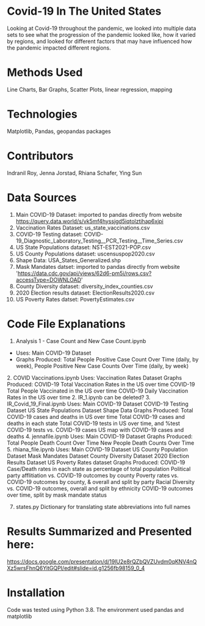 # Covid-19 In The United States
Looking at Covid-19 throughout the pandemic, we looked into multiple data sets to see what the progression of the pandemic looked like, how it varied by regions, and looked for different factors that may have influenced how the pandemic impacted different regions. 

# Methods Used
Line Charts, Bar Graphs, Scatter Plots, linear regression, mapping 

# Technologies
Matplotlib, Pandas, geopandas packages 

# Contributors
Indranil Roy, Jenna Jorstad, Rhiana Schafer, Ying Sun 

# Data Sources
1. Main COVID-19 Dataset: imported to pandas directly from website https://query.data.world/s/vk5mf4hyssjgd5iqtolztihap6xjpi
2. Vaccination Rates Dataset: us_state_vaccinations.csv
3. COVID-19 Testing dataset: COVID-19_Diagnostic_Laboratory_Testing__PCR_Testing__Time_Series.csv 
4. US State Populations dataset: NST-EST2021-POP.csv
5. US County Populations dataset: uscensuspop2020.csv
6. Shape Data: USA_States_Generalized.shp
7. Mask Mandates datset: imported to pandas directly from website 'https://data.cdc.gov/api/views/62d6-pm5i/rows.csv?accessType=DOWNLOAD'
8. County Diversity dataset: diversity_index_counties.csv
9. 2020 Election results dataset: ElectionResults2020.csv
10. US Poverty Rates datset: PovertyEstimates.csv

# Code File Explanations
1. Analysis 1 - Case Count and New Case Count.ipynb
<ul><li>Uses: Main COVID-19 Dataset</li>
<li>Graphs Produced:
        Total People Positive Case Count Over Time (daily, by week),
        People Positive New Case Counts Over Time (daily, by week)</li></ul>
2. COVID Vaccinations.ipynb
        Uses: Vaccination Rates Dataset
        Graphs Produced: 
              COVID-19 Total Vaccination Rates in the US over time              
              COVID-19 Total People Vaccinated in the US over time
              COVID-19 Daily Vaccination Rates in the US over time
2. IR_1.ipynb
        can be deleted?
3. IR_Covid_19_Final.ipynb
        Uses: Main COVID-19 Dataset
              COVID-19 Testing Dataset
              US State Populations Dataset
              Shape Data
        Graphs Produced: 
              Total COVID-19 cases and deaths in US over time
              Total COVID-19 cases and deaths in each state
              Total COVID-19 tests in US over time, and %test
              COVID-19 tests vs. COVID-19 cases
              US map with COVID-19 cases and deaths
4. jennafile.ipynb
        Uses: Main COVID-19 Dataset
        Graphs Produced: 
              Total People Death Count Over Time
              New People Death Counts Over Time
5. rhiana_file.ipynb
        Uses: Main COVID-19 Dataset
              US County Population Dataset
              Mask Mandates Dataset
              County Diversity Dataset
              2020 Election Results Dataset
              US Poverty Rates dataset              
        Graphs Produced:
              COVID-19 Case/Death rates in each state as percentage of total population
              Political party afflitiation vs. COVID-19 outcomes by county
              Poverty rates vs. COVID-19 outcomes by county, & overall and split by party
              Racial Diversity vs. COVID-19 outcomes, overall and split by ethnicity
              COVID-19 outcomes over time, split by mask mandate status            
              
7. states.py
        Dictionary for translating state abbreviations into full names

# Results Summarized and Presented here:
https://docs.google.com/presentation/d/19lU2e8rQZbQVZUvdm0qKNV4nQXz5wrsFhnQ6YitGQPI/edit#slide=id.g1256fb98159_0_4


# Installation 
Code was tested using Python 3.8. The environment used pandas and matplotlib

